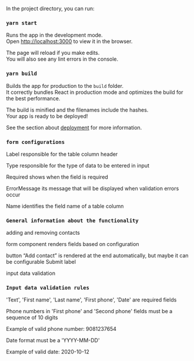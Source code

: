 
In the project directory, you can run:

### `yarn start`

Runs the app in the development mode.<br />
Open [http://localhost:3000](http://localhost:3000) to view it in the browser.

The page will reload if you make edits.<br />
You will also see any lint errors in the console.


### `yarn build`

Builds the app for production to the `build` folder.<br />
It correctly bundles React in production mode and optimizes the build for the best performance.

The build is minified and the filenames include the hashes.<br />
Your app is ready to be deployed!

See the section about [deployment](https://facebook.github.io/create-react-app/docs/deployment) for more information.  
 

### `form configurations`

Label responsible for the table column header 

Type responsible for the type of data to be entered in input 
 
Required shows when the field is required 
 
ErrorMessage its message that will be displayed when validation errors occur 
 
Name identifies the field name of a table column 

### `General information about the functionality` 
 
adding and removing contacts
 
form component renders fields based on configuration 
 
button “Add contact” is rendered at the end automatically, but maybe it can be configurable Submit label 

input data validation

### `Input data validation rules` 

'Text', 'First name', 'Last name', 'First phone', 'Date' are required fields

Phone numbers in 'First phone' and 'Second phone' fields must be a sequence of 10 digits

Example of valid phone number: 9081237654

Date format must be a 'YYYY-MM-DD'

Example of valid date: 2020-10-12